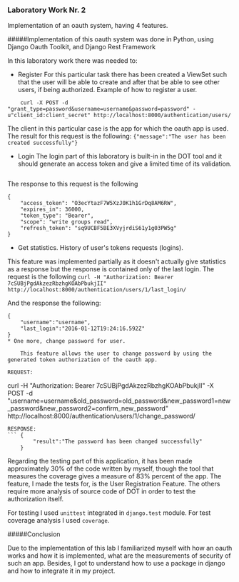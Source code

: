### Laboratory Work Nr. 2

Implementation of an oauth system, having 4 features.

#####Implementation of this oauth system was done in Python, using Django Oauth Toolkit, and Django Rest Framework

In this laboratory work there was needed to:

* Register
For this particular task there has been created a ViewSet such that the user will be able to create and after that be able to see other users, if being authorized. Example of how to register a user. 
```
    curl -X POST -d "grant_type=password&username=username&password=password" -u"client_id:client_secret" http://localhost:8000/authentication/users/
```
The client in this particular case is the app for which the oauth app is used.
The result for this request is the following: 
```{"message":"The user has been created successfully"}```
* Login
The login part of this laboratory is built-in in the DOT tool and it should generate an access token and give a limited time of its validation. 
```curl -X POST -d "grant_type=password&username=fatfrumos&password=ileanacosanzeana" -u"client_id:client_secret" http://localhost:8000/authentication/o/token/
```
The response to this request is the following
```
{
    "access_token": "O3ecYtazF7W5XzJ0K1h1GrDq8AM6RW",
    "expires_in": 36000,
    "token_type": "Bearer",
    "scope": "write groups read",
    "refresh_token": "sq9UCBF5BE3XVyjrdiS61y1g03PW5g"
}
```
    
* Get statistics. History of user's tokens requests (logins).

This feature was implemented partially as it doesn't actually give statistics as a response but the response is contained only of the last login.
The request is the following
```curl -H "Authorization: Bearer 7cSUBjPgdAkzezRbzhgKOAbPbukjII"  http://localhost:8000/authentication/users/1/last_login/```

And the response the following:
```
{
    "username":"username",
    "last_login":"2016-01-12T19:24:16.592Z"
}
* One more, change password for user.

    This feature allows the user to change password by using the generated token authorization of the oauth app.

REQUEST:
```
curl -H "Authorization: Bearer 7cSUBjPgdAkzezRbzhgKOAbPbukjII" -X POST 
    -d "username=username&old_password=old_password&new_password1=new_password&new_password2=confirm_new_password" 
    http://localhost:8000/authentication/users/1/change_password/
```
RESPONSE:
``` {
        "result":"The password has been changed successfully"
    }
```

Regarding the testing part of this application, it has been made approximately 30% of the code written by myself, though the tool that measures the coverage gives a measure of 83% percent of the app. The feature, I made the tests for, is the User Registration Feature. The others require more analysis of source code of DOT in order to test the authorization itself. 

For testing I used ```unittest``` integrated in ```django.test``` module. For test coverage analysis I used ```coverage```.

#####Conclusion

Due to the implementation of this lab I familiarized myself with how an oauth works and how it is implemented, what are the measurements of security of such an app. Besides, I got to understand how to use a package in django and how to integrate it in my project.


